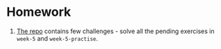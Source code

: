 # Homework

1. [The repo](https://github.com/Migracode-Barcelona/js-exercises) contains few challenges - solve all the pending exercises in `week-5` and `week-5-practise`.
